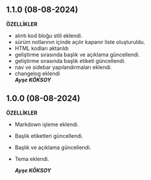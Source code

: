 ## **1.1.0 (08-08-2024)**

**ÖZELLİKLER**

-   alıntı kod bloğu stili eklendi.
-   sürüm notlarının içinde açılır kapanır liste oluşturuldu.
-   HTML kodları aktarıldı
-   geliştirme sırasında başlık ve açıklama güncellendi.
-   geliştirme sırasında başlık etiketi güncellendi.
-   nav ve sidebar yapılandırmaları eklendi.
-   changelog eklendi  
    **_Ayşe KÖKSOY_**

## **1.0.0 (08-08-2024)**

**ÖZELLİKLER**

-   Markdown işleme eklendi.
-   Başlık etiketleri güncellendi.
-   Başlık ve açıklama güncellendi.
-   Tema eklendi.

    **_Ayşe KÖKSOY_**
